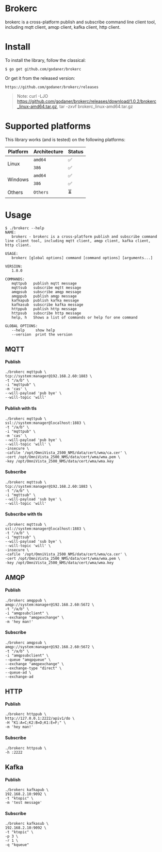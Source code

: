 # Brokerc
brokerc is a cross-platform publish and subscribe command line client tool, including mqtt client, amqp client, kafka client, http client.
# Install
To install the library, follow the classical:

    $ go get github.com/godaner/brokerc
    
Or get it from the released version: 

    https://github.com/godaner/brokerc/releases
    
> Note: curl -LJO https://github.com/godaner/brokerc/releases/download/1.0.2/brokerc_linux-amd64.tar.gz, tar -zxvf brokerc_linux-amd64.tar.gz

# Supported platforms

This library works (and is tested) on the following platforms:

<table>
  <thead>
    <tr>
      <th>Platform</th>
      <th>Architecture</th>
      <th>Status</th>
    </tr>
  </thead>
  <tbody>
    <tr>
      <td rowspan="2">Linux</td>
      <td><code>amd64</code></td>
      <td>✅</td>
    </tr>
    <tr>
      <td><code>386</code></td>
      <td>✅</td>
    </tr>
    <tr>
      <td rowspan="2">Windows</td>
      <td><code>amd64</code></td>
      <td>✅</td>
    </tr>
    <tr>
      <td><code>386</code></td>
      <td>✅</td>
    </tr>
    <tr>
      <td>Others</td>
      <td><code>Others</code></td>
      <td>⏳</td>
    </tr>
  </tbody>
</table>

# Usage
```
$ ./brokerc --help
NAME:
   brokerc - brokerc is a cross-platform publish and subscribe command line client tool, including mqtt client, amqp client, kafka client, http client.

USAGE:
   brokerc [global options] command [command options] [arguments...]

VERSION:
   1.0.0

COMMANDS:
   mqttpub   publish mqtt message
   mqttsub   subscribe mqtt message
   amqpsub   subscribe amqp message
   amqppub   publish amqp message
   kafkapub  publish kafka message
   kafkasub  subscribe kafka message
   httppub   publish http message
   httpsub   subscribe http message
   help, h   Shows a list of commands or help for one command

GLOBAL OPTIONS:
   --help     show help
   --version  print the version
```
## MQTT
#### Publish
    ./brokerc mqttpub \
    tcp://system:manager@192.168.2.60:1883 \
    -t "/a/b" \
    -i "mqttpub" \
    -m 'cas' \
    --will-payload 'pub bye' \
    --will-topic 'will'
#### Publish with tls
    ./brokerc mqttpub \
    ssl://system:manager@localhost:1883 \
    -t "/a/b" \
    -i "mqttpub" \
    -m 'cas' \
    --will-payload 'pub bye' \
    --will-topic 'will' \
    -insecure \
    -cafile '/opt/OmniVista_2500_NMS/data/cert/wma/ca.cer' \
    -cert /opt/OmniVista_2500_NMS/data/cert/wma/wma.pem \
    -key /opt/OmniVista_2500_NMS/data/cert/wma/wma.key
#### Subscribe
    ./brokerc mqttsub \
    tcp://system:manager@192.168.2.60:1883 \
    -t "/a/b" \
    -i "mqttsub" \
    --will-payload 'sub bye' \
    --will-topic 'will'
#### Subscribe with tls
    ./brokerc mqttsub \
    ssl://system:manager@localhost:1883 \
    -t "/a/b" \
    -i "mqttsub" \
    --will-payload 'sub bye' \
    --will-topic 'will' \
    -insecure \
    -cafile '/opt/OmniVista_2500_NMS/data/cert/wma/ca.cer' \
    -cert /opt/OmniVista_2500_NMS/data/cert/wma/wma.pem \
    -key /opt/OmniVista_2500_NMS/data/cert/wma/wma.key
## AMQP
#### Publish
    ./brokerc amqppub \
    amqp://system:manager@192.168.2.60:5672 \
    -t "/a/b" \
    -i "amqpsubclient" \
    --exchange "amqpexchange" \
    -m 'hey man!'
#### Subscribe
    ./brokerc amqpsub \
    amqp://system:manager@192.168.2.60:5672 \
    -t "/a/b" \
    -i "amqpsubclient" \
    --queue "amqpqueue" \
    --exchange "amqpexchange" \
    --exchange-type "direct" \
    --queue-ad \
    --exchange-ad
## HTTP
#### Publish
    ./brokerc httppub \
    http://127.0.0.1:2222/apiv1/do \
    -H "K1:A=C;K2:B=D;K1:E=F;" \
    -m 'hey man!'
#### Subscribe
    ./brokerc httpsub \
    -h :2222
## Kafka
#### Publish
    ./brokerc kafkapub \
    192.168.2.10:9092 \
    -t "ktopic" \
    -m 'test message'
#### Subscribe
    ./brokerc kafkasub \
    192.168.2.10:9092 \
    -t "ktopic" \
    -p 3 \
    -r 1 \
    -q "kqueue"